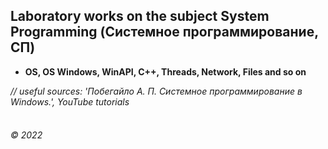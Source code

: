 ## Laboratory works on the subject System Programming (Системное программирование, СП)

* __OS, OS Windows, WinAPI, C++, Threads, Network, Files and so on__  

_// useful sources: 'Побегайло А. П. Системное программирование в Windows.', YouTube tutorials_  
&nbsp;  
###### © 2022

